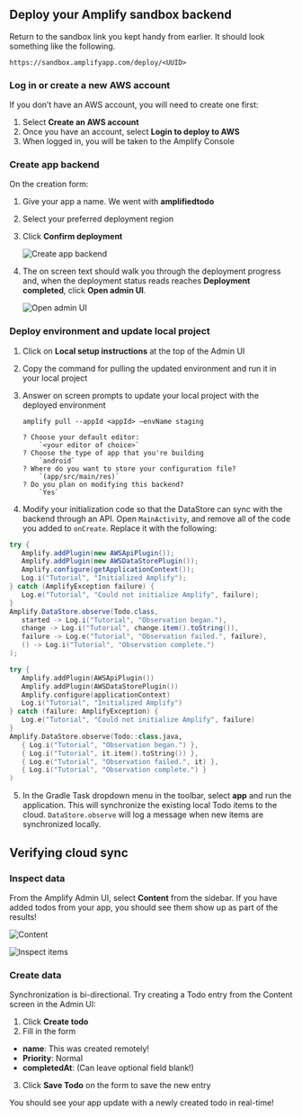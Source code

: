 ## Deploy your Amplify sandbox backend

Return to the sandbox link you kept handy from earlier. It should look something like the following.

```
https://sandbox.amplifyapp.com/deploy/<UUID>
```

### Log in or create a new AWS account

If you don’t have an AWS account, you will need to create one first:
1. Select **Create an AWS account**
2. Once you have an account, select **Login to deploy to AWS**
3. When logged in, you will be taken to the Amplify Console

### Create app backend
On the creation form:
<!-- // spell-checker: disable-next-line -->
1. Give your app a name. We went with **amplifiedtodo**
2. Select your preferred deployment region
3. Click **Confirm deployment**

    ![Create app backend](~/images/lib/getting-started/android/connect-to-cloud-create-app-backend.png)

4. The on screen text should walk you through the deployment progress and, when the deployment status reads reaches **Deployment completed**, click **Open admin UI**.

    ![Open admin UI](~/images/lib/getting-started/android/connect-to-cloud-open-admin-ui.png)

### Deploy environment and update local project

1. Click on **Local setup instructions** at the top of the Admin UI
2. Copy the command for pulling the updated environment and run it in your local project
3. Answer on screen prompts to update your local project with the deployed environment

    ```
    amplify pull --appId <appId> —envName staging

    ? Choose your default editor:
        `<your editor of choice>`
    ? Choose the type of app that you're building
        `android`
    ? Where do you want to store your configuration file?
        `(app/src/main/res)`
    ? Do you plan on modifying this backend?
        `Yes`
    ```
   
4. Modify your initialization code so that the DataStore can sync with the backend through an API. Open `MainActivity`, and remove all of the code you added to `onCreate`. Replace it with the following:

   <amplify-block-switcher>
  <amplify-block name="Java">

   ```java
  try {
      Amplify.addPlugin(new AWSApiPlugin());
      Amplify.addPlugin(new AWSDataStorePlugin());
      Amplify.configure(getApplicationContext());
      Log.i("Tutorial", "Initialized Amplify");
  } catch (AmplifyException failure) {
      Log.e("Tutorial", "Could not initialize Amplify", failure);
  }
  Amplify.DataStore.observe(Todo.class,
      started -> Log.i("Tutorial", "Observation began."),
      change -> Log.i("Tutorial", change.item().toString()),
      failure -> Log.e("Tutorial", "Observation failed.", failure),
      () -> Log.i("Tutorial", "Observation complete.")
  );
  ```

   </amplify-block>

   <amplify-block name="Kotlin">

   ```kotlin
  try {
      Amplify.addPlugin(AWSApiPlugin())
      Amplify.addPlugin(AWSDataStorePlugin())
      Amplify.configure(applicationContext)
      Log.i("Tutorial", "Initialized Amplify")
  } catch (failure: AmplifyException) {
      Log.e("Tutorial", "Could not initialize Amplify", failure)
  }
   Amplify.DataStore.observe(Todo::class.java,
      { Log.i("Tutorial", "Observation began.") },
      { Log.i("Tutorial", it.item().toString()) },
      { Log.e("Tutorial", "Observation failed.", it) },
      { Log.i("Tutorial", "Observation complete.") }
  )
  ```

   </amplify-block>
  </amplify-block-switcher>

5. In the Gradle Task dropdown menu in the toolbar, select **app** and run the application. This will synchronize the existing local Todo items to the cloud. `DataStore.observe` will log a message when new items are synchronized locally.


## Verifying cloud sync

### Inspect data

From the Amplify Admin UI, select **Content** from the sidebar. If you have added todos from your app, you should see them show up as part of the results!

![Content](~/images/lib/getting-started/android/add-api-verify-sync-sidebar.png)

![Inspect items](~/images/lib/getting-started/android/add-api-verify-sync-inspect-items.png)

### Create data

Synchronization is bi-directional. Try creating a Todo entry from the Content screen in the Admin UI:
1. Click **Create todo**
2. Fill in the form
  - **name**: This was created remotely!
  - **Priority**: Normal
  - **completedAt**: (Can leave optional field blank!)
3. Click **Save Todo** on the form to save the new entry

You should see your app update with a newly created todo in real-time!
